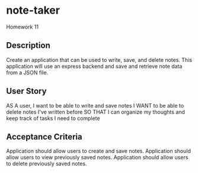 # note-taker
Homework 11

## Description
Create an application that can be used to write, save, and delete notes. This application will use an express backend and save and retrieve note data from a JSON file.

## User Story
AS A user, I want to be able to write and save notes
I WANT to be able to delete notes I've written before
SO THAT I can organize my thoughts and keep track of tasks I need to complete

## Acceptance Criteria
Application should allow users to create and save notes.
Application should allow users to view previously saved notes.
Application should allow users to delete previously saved notes.